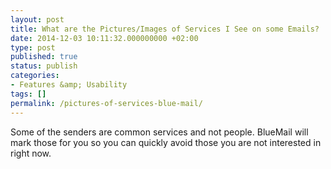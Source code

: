 ```yaml
---
layout: post
title: What are the Pictures/Images of Services I See on some Emails?
date: 2014-12-03 10:11:32.000000000 +02:00
type: post
published: true
status: publish
categories:
- Features &amp; Usability
tags: []
permalink: /pictures-of-services-blue-mail/
---
```


Some of the senders are common services and not people. BlueMail will mark those for you so you can quickly avoid those you are not interested in right now.